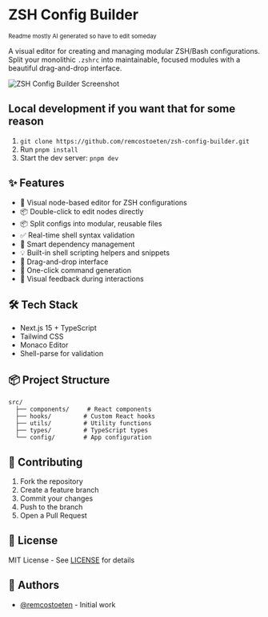 # ZSH Config Builder

<small>Readme mostly AI generated so have to edit someday</small>

A visual editor for creating and managing modular ZSH/Bash configurations. Split your monolithic `.zshrc` into maintainable, focused modules with a beautiful drag-and-drop interface.

![ZSH Config Builder Screenshot](https://source.unsplash.com/random/1200x630/?code)

## Local development if you want that for some reason

1. `git clone https://github.com/remcostoeten/zsh-config-builder.git`
2. Run `pnpm install`
3. Start the dev server: `pnpm dev`

## ✨ Features

- 🎨 Visual node-based editor for ZSH configurations
- 📦 Double-click to edit nodes directly
- 📦 Split configs into modular, reusable files
- ✅ Real-time shell syntax validation
- 🔌 Smart dependency management
- 💡 Built-in shell scripting helpers and snippets
- 🎯 Drag-and-drop interface
- 🚀 One-click command generation
- 🎨 Visual feedback during interactions

## 🛠️ Tech Stack

- Next.js 15 + TypeScript
- Tailwind CSS
- Monaco Editor
- Shell-parse for validation

## 📦 Project Structure

```
src/
  ├── components/     # React components
  ├── hooks/         # Custom React hooks
  ├── utils/         # Utility functions
  ├── types/         # TypeScript types
  └── config/        # App configuration
```

## 🤝 Contributing

1. Fork the repository
2. Create a feature branch
3. Commit your changes
4. Push to the branch
5. Open a Pull Request

## 📜 License

MIT License - See [LICENSE](LICENSE) for details

## 👥 Authors

- [@remcostoeten](https://github.com/remcostoeten) - Initial work
